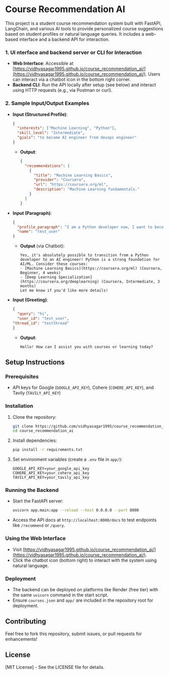 # Course Recommendation AI

This project is a student course recommendation system built with FastAPI, LangChain, and various AI tools to provide personalized course suggestions based on student profiles or natural language queries. It includes a web-based interface and a backend API for interaction.

### 1. UI nterface and backend server or CLI for Interaction
- **Web Interface**: Accessible at [https://vidhyasagar1995.github.io/course_recommendation_ai/](https://vidhyasagar1995.github.io/course_recommendation_ai/). Users can interact via a chatbot icon in the bottom right corner.
- **Backend CLI**: Run the API locally after setup (see below) and interact using HTTP requests (e.g., via Postman or curl).

### 2. Sample Input/Output Examples
- **Input (Structured Profile)**:
  ```json
  {
    "interests": ["Machine Learning", "Python"],
    "skill_level": "Intermediate",
    "gials": "to become AI engineer from devops engineer"
  }
  ```
  - **Output**:
    ```json
    {
      "recommendations": [
        {
          "title": "Machine Learning Basics",
          "provider": "Coursera",
          "url": "https://coursera.org/ml",
          "description": "Machine Learning fundamentals."
        }
      ]
    }
    ```

- **Input (Paragraph)**:
  ```json
  {
    "profile_paragraph": "I am a Python developer now, I want to become an AI engineer. Is it possible?",
    "name": "test_user"
  }
  ```
  - **Output** (via Chatbot):
    ```
    Yes, it's absolutely possible to transition from a Python developer to an AI engineer! Python is a strong foundation for AI/ML. Consider these courses:
    - [Machine Learning Basics](https://coursera.org/ml) (Coursera, Beginner, 4 weeks)
    - [Deep Learning Specialization](https://coursera.org/deeplearning) (Coursera, Intermediate, 3 months)
    Let me know if you'd like more details!
    ```

- **Input (Greeting)**:
  ```json
  {
    "query": "hi",
    "user_id": "test_user",
  "thread_id": "testthread"
  }
  ```
  - **Output**:
    ```
    Hello! How can I assist you with courses or learning today?
    ```

## Setup Instructions

### Prerequisites
- API keys for Google (`GOOGLE_API_KEY`), Cohere (`COHERE_API_KEY`), and Tavily (`TAVILY_API_KEY`)

### Installation
1. Clone the repository:
   ```bash
   git clone https://github.com/vidhyasagar1995/course_recommendation_ai.git
   cd course_recommendation_ai
   ```
2. Install dependencies:
   ```bash
   pip install -r requirements.txt
   ```
3. Set environment variables (create a `.env` file in `app/`):
   ```
   GOOGLE_API_KEY=your_google_api_key
   COHERE_API_KEY=your_cohere_api_key
   TAVILY_API_KEY=your_tavily_api_key
   ```

### Running the Backend
- Start the FastAPI server:
  ```bash
  uvicorn app.main:app --reload --host 0.0.0.0 --port 8000
  ```
- Access the API docs at `http://localhost:8000/docs` to test endpoints like `/recommend` or `/query`.

### Using the Web Interface
- Visit [https://vidhyasagar1995.github.io/course_recommendation_ai/](https://vidhyasagar1995.github.io/course_recommendation_ai/).
- Click the chatbot icon (bottom right) to interact with the system using natural language.

### Deployment
- The backend can be deployed on platforms like Render (free tier) with the same `uvicorn` command in the start script.
- Ensure `courses.json` and `app/` are included in the repository root for deployment.

## Contributing
Feel free to fork this repository, submit issues, or pull requests for enhancements!

## License
[MIT License] - See the LICENSE file for details.
